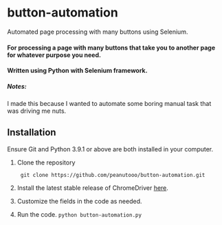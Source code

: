 # button-automation
Automated page processing with many buttons using Selenium.

#### For processing a page with many buttons that take you to another page for whatever purpose you need. 
#### Written using Python with Selenium framework.

##### Notes:
I made this because I wanted to automate some boring manual task that was driving me nuts.

## Installation
Ensure Git and Python 3.9.1 or above are both installed in your computer.
1. Clone the repository

        git clone https://github.com/peanutooo/button-automation.git
    
2. Install the latest stable release of ChromeDriver [here](https://chromedriver.chromium.org/).
3. Customize the fields in the code as needed.
4. Run the code.
`python button-automation.py`
    
